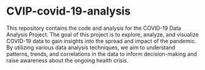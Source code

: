 # CVIP-covid-19-analysis
This repository contains the code and analysis for the COVID-19 Data Analysis Project. The goal of this project is to explore, analyze, and visualize COVID-19 data to gain insights into the spread and impact of the pandemic. By utilizing various data analysis techniques, we aim to understand patterns, trends, and correlations in the data to inform decision-making and raise awareness about the ongoing health crisis.
